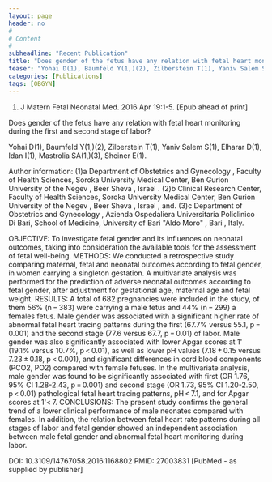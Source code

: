 ```yaml
---
layout: page
header: no
#
# Content
#
subheadline: "Recent Publication"
title: "Does gender of the fetus have any relation with fetal heart monitoring during the first and-second-stage-of-labor?"
teaser: "Yohai D(1), Baumfeld Y(1,)(2), Zilberstein T(1), Yaniv Salem S(1), Elharar D(1), Idan I(1), Mastrolia SA(1,)(3), Sheiner E(1)."
categories: [Publications]
tags: [OBGYN]
---
```


1. J Matern Fetal Neonatal Med. 2016 Apr 19:1-5. [Epub ahead of print]

Does gender of the fetus have any relation with fetal heart monitoring during the
first and second stage of labor?

Yohai D(1), Baumfeld Y(1,)(2), Zilberstein T(1), Yaniv Salem S(1), Elharar D(1), 
Idan I(1), Mastrolia SA(1,)(3), Sheiner E(1).

Author information: 
(1)a Department of Obstetrics and Gynecology , Faculty of Health Sciences, Soroka
University Medical Center, Ben Gurion University of the Negev , Beer Sheva ,
Israel . (2)b Clinical Research Center, Faculty of Health Sciences, Soroka
University Medical Center, Ben Gurion University of the Negev , Beer Sheva ,
Israel , and. (3)c Department of Obstetrics and Gynecology , Azienda Ospedaliera 
Universitaria Policlinico Di Bari, School of Medicine, University of Bari "Aldo
Moro" , Bari , Italy.

OBJECTIVE: To investigate fetal gender and its influences on neonatal outcomes,
taking into consideration the available tools for the assessment of fetal
well-being.
METHODS: We conducted a retrospective study comparing maternal, fetal and
neonatal outcomes according to fetal gender, in women carrying a singleton
gestation. A multivariate analysis was performed for the prediction of adverse
neonatal outcomes according to fetal gender, after adjustment for gestational
age, maternal age and fetal weight.
RESULTS: A total of 682 pregnancies were included in the study, of them 56%
(n = 383) were carrying a male fetus and 44% (n = 299) a females fetus. Male
gender was associated with a significant higher rate of abnormal fetal heart
tracing patterns during the first (67.7% versus 55.1, p = 0.001) and the second
stage (77.6 versus 67.7, p = 0.01) of labor. Male gender was also significantly
associated with lower Apgar scores at 1' (19.1% versus 10.7%, p < 0.01), as well 
as lower pH values (7.18 ± 0.15 versus 7.23 ± 0.18, p < 0.001), and significant
differences in cord blood components (PCO2, PO2) compared with female fetuses. In
the multivariate analysis, male gender was found to be significantly associated
with first (OR 1.76, 95% CI 1.28-2.43, p = 0.001) and second stage (OR 1.73, 95% 
CI 1.20-2.50, p < 0.01) pathological fetal heart tracing patterns, pH < 7.1, and 
for Apgar scores at 1'< 7.
CONCLUSIONS: The present study confirms the general trend of a lower clinical
performance of male neonates compared with females. In addition, the relation
between fetal heart rate patterns during all stages of labor and fetal gender
showed an independent association between male fetal gender and abnormal fetal
heart monitoring during labor.

DOI: 10.3109/14767058.2016.1168802 
PMID: 27003831  [PubMed - as supplied by publisher]
